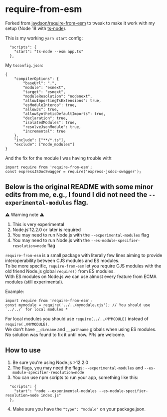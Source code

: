 # require-from-esm

Forked from [jaydson/require-from-esm](https://github.com/jaydson/require-from-esm) to tweak to make it work with my setup (Node 18 with [ts-node](https://www.npmjs.com/package/ts-node)).

This is my working `yarn start` config:
```
  "scripts": {
    "start": "ts-node --esm app.ts"
  },
```

My `tsconfig.json`:
```
{
	"compilerOptions": {
		"baseUrl": ".",
		"module": "esnext",
		"target": "esnext",
		"moduleResolution": "nodenext",
		"allowImportingTsExtensions": true,
		"esModuleInterop": true,
		"allowJs": true,
		"allowSyntheticDefaultImports": true,
		"declaration": true,
		"isolatedModules": true,
		"resolveJsonModule": true,
		"incremental": true
	},
	"include": ["**/*.ts"],
	"exclude": ["node_modules"]
}
```

And  the fix for the module I was having trouble with:
```
import require from 'require-from-esm';
const expressJSDocSwagger = require('express-jsdoc-swagger');
```

Below is the original README with some minor edits from me, e.g., I found I did not need the `--experimental-modules` flag.
---

⚠️ Warning note ⚠ ️

1) This is very experimental
2) Node.js'12.2.0 or later is required
3) You may need to run Node.js with the `--experimental-modules` flag
4) You may need to run Node.js with the `--es-module-specifier-resolution=node` flag

`require-from-esm` is a small package with literally few lines aiming to provide interoperability between CJS modules and ES modules.  
To be more specific, `require-from-esm` let you require CJS modules with the old friend Node.js global `require()` from ES modules.  
With ES modules on Node.js we can use almost every feature from ECMA modules (still experimental).

Example:
```
import require from 'require-from-esm';
const mymodule = require('../../mymodule.cjs'); // You should use `../../` for local modules *
```

For local modules you should use `require(../../MYMODULE)` instead of `require(./MYMODULE)`.  
We don't have `__dirname` and `__pathname` globals when using ES modules.  
No solution was found to fix it until now.
PRs are welcome.

## How to use
1) Be sure you're using Node.js >12.2.0
2) The flags, you may need the flags: `--experimental-modules` and `--es-module-specifier-resolution=node`
3) You can use npm scripts to run your app, something like this:
```
  "scripts": {
    "start": "node --experimental-modules --es-module-specifier-resolution=node index.js"
  },
```
4) Make sure you have the `"type": "module"` on your package.json.
